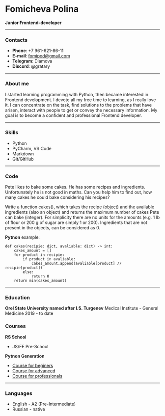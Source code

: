 # Fomicheva Polina
**Junior Frontend-developer**
***
### Contacts
* **Phone**: +7 961-621-86-11
* **E-mail**: fomipod@gmail.com
* **Telegram**: Diamova
* **Discord**: @gratary
***
### About me
I started learning programming with Python, then became interested in Frontend development. I devote all my free time to learning, as I really love it. I can concentrate on the task, find solutions to the problems that have arisen, interact with people to get or convey the necessary information. My goal is to become a confident and professional Frontend developer.
***
### Skills
* Python
* PyCharm, VS Code
* Markdown
* Git/GitHub
***
### Code
Pete likes to bake some cakes. He has some recipes and ingredients. Unfortunately he is not good in maths. Can you help him to find out, how many cakes he could bake considering his recipes?

Write a function cakes(), which takes the recipe (object) and the available ingredients (also an object) and returns the maximum number of cakes Pete can bake (integer). For simplicity there are no units for the amounts (e.g. 1 lb of flour or 200 g of sugar are simply 1 or 200). Ingredients that are not present in the objects, can be considered as 0.

**Pytnon** example:
```
def cakes(recipie: dict, avaliable: dict) -> int:
    cakes_amount = []
    for product in recipie:
        if product in avaliable:
            cakes_amount.append(avaliable[product] // recipie[product])
        else:
            return 0
    return min(cakes_amount)
```
***
### Education
**Orel State University named after I.S. Turgenev**
Medical Institute - General Medicine
2019 - to date

### Courses
**RS School**
* JS/FE Pre-School

**Pytnon Generation**
* [Course for beginers](https://stepik.org/certificate/043d34b7bdb9f585911f68ab2808adf840628836.png?language=en&resolution=low)
* [Course for advanced](https://stepik.org/certificate/6ac0730327c373c413bf9a2f7d6addd574e1beb5.png?language=en&resolution=low)
* [Course for professionals](https://stepik.org/certificate/1b395ddfa5cd2d7323106b8d64d541b29870aa9c.png?language=en&resolution=low)
***
### Languages
* English - A2 (Pre-Intermediate)
* Russian - native
